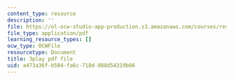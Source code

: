 ```yaml
---
content_type: resource
description: ''
file: https://ol-ocw-studio-app-production.s3.amazonaws.com/courses/res-14-001-abdul-latif-jameel-poverty-action-lab-executive-training-evaluating-social-programs-2009-spring-2009/a473a36fb504fa6c718d088d54319b66_JIAOaRFwDic.pdf
file_type: application/pdf
learning_resource_types: []
ocw_type: OCWFile
resourcetype: Document
title: 3play pdf file
uid: a473a36f-b504-fa6c-718d-088d54319b66
---
```

